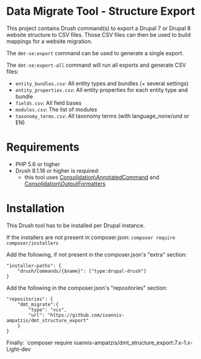 # Data Migrate Tool - Structure Export

This project contains Drush command(s) to export a Drupal 7 or Drupal 8 website structure to CSV files.
Those CSV files can then be used to build mappings for a website migration.

The `dmt-se:export` command can be used to generate a single export.

The `dmt-se:export-all` command will run all exports and generate CSV files:
- `entity_bundles.csv`: All entity types and bundles (+ several settings)
- `entity_properties.csv`: All entity properties for each entity type and bundle
- `fields.csv`: All field bases
- `modules.csv`: The list of modules
- `taxonomy_terms.csv`: All taxonomy terms (with language_none/und or EN)

# Requirements

* PHP 5.6 or higher
* Drush 8.1.18 or higher is required:
  *  this tool uses [Consolidation\AnnotatedCommand](https://github.com/consolidation/annotated-command) and [Consolidation\OutputFormatters](https://github.com/consolidation/output-formatters) 

# Installation

This Drush tool has to be installed per Drupal instance.

If the installers are not present in composer.json: `composer require composer/installers`

Add the following, if not present in the composer.json's "extra" section:

    "installer-paths": {
        "drush/Commands/{$name}": ["type:drupal-drush"]
    }
    
Add the following in the composer.json's "repositories" section:

    "repositories": {
        "dmt_migrate":{
            "type": "vcs",
            "url": "https://github.com/ioannis-ampatzis/dmt_structure_export"
        }
    }

Finally: `composer require ioannis-ampatzis/dmt_structure_export:7.x-1.x-Light-dev
